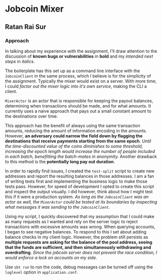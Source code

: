 # Jobcoin Mixer
## Ratan Rai Sur

### Approach

In talking about my experience with the assignment, I'll draw attention to the discussion of **known bugs or vulnerabilities** in **bold** and my _intended next steps_ in _italics_.

The boilerplate has this set up as a command line interface with the `JobcoinClient` in the same process, which I believe is for the simplicity of the assignment. Typically the mixer would exist on a server. With more time, I could _factor out the mixer logic into it's own service_, making the CLI a client.

`MixerActor` is an actor that is responsible for keeping the payout balances, determining when transactions should be made, and for what amounts. It currently uses a naive approach that pays out a small constant amount to the destinations over time.

This approach has the benefit of always using the same transaction amounts, reducing the amount of information encoding in the amounts. However, **an adversary could narrow the field down by flagging the destinations that receive payments starting from the same epoch**. _Until the time-discounted value of the coins diminishes to some threshold, increasing the epoch length would increase the number of people included in each batch, benefitting the batch-mates in anonymity._ Another drawback to this method is the **potentially long pay out duration**.

In order to rapidly find issues, I created the `test-split` script to create new addresses and report the resulting balances in those addresses. I am a fan of writing tests first and implementing the business logic to make those tests pass. However, for speed of development I opted to create this script and inspect the output visually. I did however, think about how I might test this if it were a production system. _As long as the `JobcoinClient` was an actor as well, the `MixerActor` could be tested at its boundaries by inspecting what messages it was sending to the `JobcoinClient`._

Using my script, I quickly discovered that my assumption that I could make as many requests as I wanted and rely on the server logic to reject transactions with excessive amounts was wrong. When querying accounts, I began to see negative balances. To respond to this I set about adding balance checks in my client logic. However, the problem still persists as **multiple requests are asking for the balance of the pool address, seeing that the funds are sufficient, and then simultaneously withdrawing and overdrafting**. _Since the jobcoin server does not prevent the race condition, I would enforce a lock on accounts on my side._


Use `sbt run` to run the code, debug messages can be turned off using the `loglevel` option in `application.conf`.
